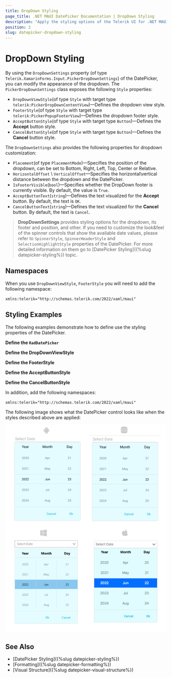 ```yaml
---
title: DropDown Styling
page_title: .NET MAUI DatePicker Documentation | DropDown Styling
description: "Apply the styling options of the Telerik UI for .NET MAUI DatePicker DropDown"
position: 2
slug: datepicker-dropdown-styling
---
```


# DropDown Styling

By using the `DropDownSettings` property (of type `Telerik.XamarinForms.Input.PickerDropDownSettings`) of the DatePicker, you can modify the appearance of the dropdown. The `PickerDropDownSettings` class exposes the following `Style` properties:

* `DropDownViewStyle`(of type `Style` with target type `telerik:PickerDropDownContentView`)&mdash;Defines the dropdown view style.
* `FooterStyle`(of type `Style` with target type `telerik:PickerPopupFooterView`)&mdash;Defines the dropdown footer style.
* `AcceptButtonStyle`(of type `Style` with target type `Button`)&mdash;Defines the **Accept** button style.
* `CancelButtonStyle`(of type `Style` with target type `Button`)&mdash;Defines the **Cancel** button style.

The `DropDownSettings` also provides the following properties for dropdown customization:

* `Placement`(of type `PlacementMode`)&mdash;Specifies the position of the dropdown, can be set to Bottom, Right, Left, Top, Center or Relative.
* `HorizontalOffset` \ `VerticalOffset`&mdash;Specifies the horizontal\vertical distance between the dropdown and the DatePicker.
* `IsFooterVisible`(`bool`)&mdash;Specifies whether the DropDown footer is currently visible. By default, the value is `True`.
* `AcceptButtonText`(`string`)&mdash;Defines the text visualized for the **Accept** button. By default, the text is `OK`.
* `CancelButtonText`(`string`)&mdash;Defines the text visualized for the **Cancel** button. By default, the text is `Cancel`.

> __DropDownSettings__ provides styling options for the dropdown, its footer and position, and other. If you need to customize the look&feel of the spinner controls that show the available date values, please refer to `SpinnerStyle`, `SpinnerHeaderStyle` and `SelectionHighlightStyle` properties of the DatePicker. For more detailed information on them go to [DatePicker Styling]({%slug datepicker-styling%}) topic.

## Namespaces

When you use `DropDownViewStyle`, `FooterStyle` you will need to add the following namespace:

```XAML
xmlns:telerik="http://schemas.telerik.com/2022/xaml/maui"
```

## Styling Examples

The following examples demonstrate how to define use the styling properties of the DatePicker.

**Define the `RadDatePicker`**

<snippet id='datepicker-dropdown-style' />

**Define the DropDownViewStyle**

<snippet id='datepicker-style-dropdownview-style' />

**Define the FooterStyle**

<snippet id='datepicker-style-footer-style' />

**Define the AcceptButtonStyle**

<snippet id='datepicker-style-accept-button-style' />

**Define the CancelButtonStyle**

<snippet id='datepicker-style-cancel-button-style' />


In addition, add the following namespaces:

 ```XAML
xmlns:telerik="http://schemas.telerik.com/2022/xaml/maui"
 ```

The following image shows what the DatePicker control looks like when the styles described above are applied:

![DatePicker](../images/datepicker_dropdown_styling.png)

## See Also

- [DatePicker Styling]({%slug datepicker-styling%})
- [Formatting]({%slug datepicker-formatting%})
- [Visual Structure]({%slug datepicker-visual-structure%})
